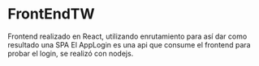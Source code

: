 # FrontEndTW
Frontend realizado en React, utilizando enrutamiento para así dar como resultado una SPA 
El AppLogin es una api que consume el frontend para probar el login, se realizó con nodejs.
